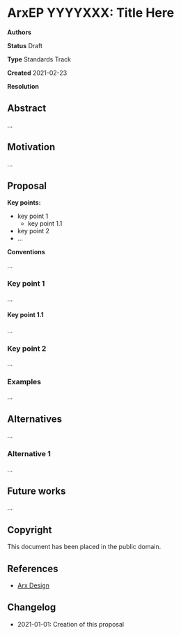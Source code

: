 # ArxEP YYYYXXX: Title Here

<!--
Authors Full Name 1 <full.name1 at organization.com>, Full Name2 <full.name2 at organization.com>
-->
**Authors**

<!--
Status [Draft | Accepted | Final | Deferred | Rejected | Withdrawn | Superseded | Active]
-->
**Status** Draft

<!--
Type: [Standards Track | Informational | Process]
-->
**Type** Standards Track

**Created** 2021-02-23

<!--
resolution: url to discussion (required for Accepted | Rejected | Withdrawn)
-->
**Resolution**


## Abstract

<!--
The Abstraction section ...
-->

...

## Motivation


<!--
The Motivation section ...
-->

...

## Proposal

<!--
The Proposal section ...
-->

**Key points:**

* key point 1
  * key point 1.1
* key point 2
* ...

**Conventions**

...

### Key point 1

...

#### Key point 1.1

...

### Key point 2

...

### Examples

...

## Alternatives

<!-- Some alternative proposals-->
...

### Alternative 1

...

## Future works

<!-- Some alternative proposals for the future-->
...


## Copyright

This document has been placed in the public domain.

## References

<!--
links to the references used in the text
note: use markdown references
-->
<!-- example: -->
* [Arx Design][arx-design]

## Changelog

- 2021-01-01: Creation of this proposal

<!-- markdown references -->
<!-- example:-->

[arx-design]: https://arx-org.github.io/arx-design
